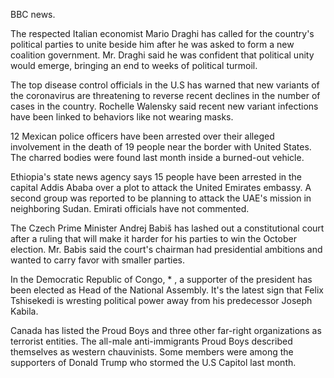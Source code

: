 BBC news.

The respected Italian economist Mario Draghi has called for the country's political parties to unite beside him after he was asked to form a new coalition government. Mr. Draghi said he was confident that political unity would emerge, bringing an end to weeks of political turmoil.

The top disease control officials in the U.S has warned that new variants of the coronavirus are threatening to reverse recent declines in the number of cases in the country. Rochelle Walensky said recent new variant infections have been linked to behaviors like not wearing masks.

12 Mexican police officers have been arrested over their alleged involvement in the death of 19 people near the border with United States. The charred bodies were found last month inside a burned-out vehicle.  

Ethiopia's state news agency says 15 people have been arrested in the capital Addis Ababa over a plot to attack the United Emirates embassy. A second group was reported to be planning to attack the UAE's mission in neighboring Sudan. Emirati officials have not commented.

The Czech Prime Minister Andrej Babiš has lashed out a constitutional court after a ruling that will make it harder for his parties to win the October election. Mr. Babis said the court's chairman had presidential ambitions and wanted to carry favor with smaller parties. 

In the Democratic Republic of Congo, * , a supporter of the president has been elected as Head of the National Assembly. It's the latest sign that Felix Tshisekedi is wresting political power away from his predecessor Joseph Kabila.

Canada has listed the Proud Boys and three other far-right organizations as terrorist entities. The all-male anti-immigrants Proud Boys described themselves as western chauvinists. Some members were among the supporters of Donald Trump who stormed the U.S Capitol last month.
